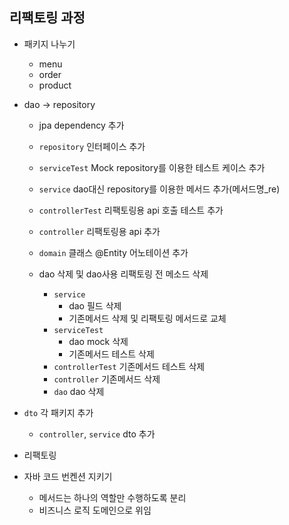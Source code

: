 ## 리팩토링 과정
- 패키지 나누기
    - menu
    - order
    - product
  

- dao -> repository
    - jpa dependency 추가
    - `repository` 인터페이스 추가
    - `serviceTest` Mock repository를 이용한 테스트 케이스 추가
    - `service` dao대신 repository를 이용한 메서드 추가(메서드명_re)
    - `controllerTest` 리팩토링용 api 호출 테스트 추가
    - `controller` 리팩토링용 api 추가      
    - `domain` 클래스 @Entity 어노테이션 추가

  - dao 삭제 및 dao사용 리팩토링 전 메소드 삭제
    - `service`
      - dao 필드 삭제
      - 기존메서드 삭제 및 리팩토링 메서드로 교체
    - `serviceTest`
      - dao mock 삭제
      - 기존메서드 테스트 삭제
    - `controllerTest` 기존메서드 테스트 삭제
    - `controller` 기존메서드 삭제
    - `dao` dao 삭제

- `dto` 각 패키지 추가
    - `controller`, `service` dto 추가


- 리팩토링
- 자바 코드 번켄션 지키기
  - 메서드는 하나의 역할만 수행하도록 분리
  - 비즈니스 로직 도메인으로 위임